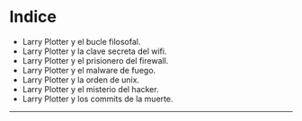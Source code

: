 ﻿﻿﻿﻿﻿﻿﻿﻿﻿# Indice* Larry Plotter y el bucle filosofal.* Larry Plotter y la clave secreta del wifi.* Larry Plotter y el prisionero del firewall.* Larry Plotter y el malware de fuego.* Larry Plotter y la orden de unix.* Larry Plotter y el misterio del hacker.* Larry Plotter y los commits de la muerte.----------------